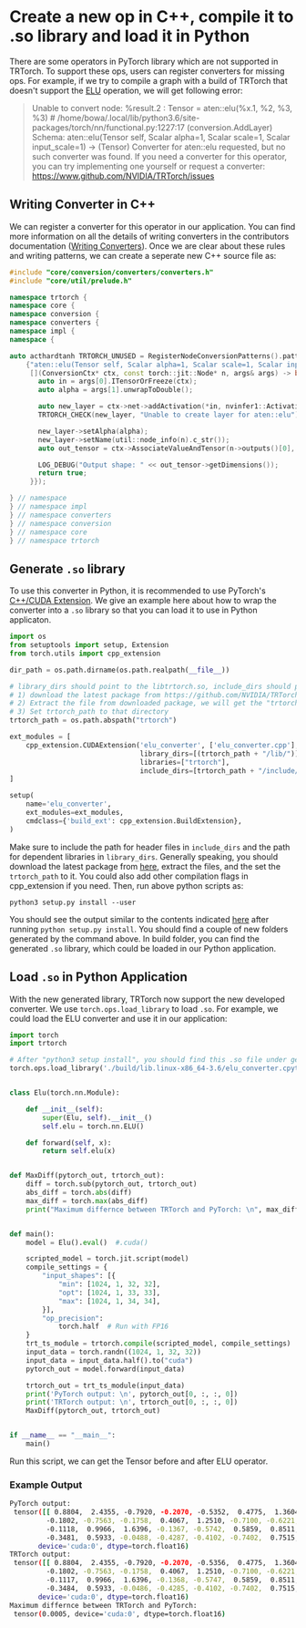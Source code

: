 # Create a new op in C++, compile it to .so library and load it in Python

There are some operators in PyTorch library which are not supported in TRTorch. 
To support these ops, users can register converters for missing ops. For example,
if we try to compile a graph with a build of TRTorch that doesn't support the 
[ELU](https://pytorch.org/docs/stable/generated/torch.nn.ELU.html) operation, 
we will get following error:

> Unable to convert node: %result.2 : Tensor = aten::elu(%x.1, %2, %3, %3) # /home/bowa/.local/lib/python3.6/site-packages/torch/nn/functional.py:1227:17 (conversion.AddLayer)
Schema: aten::elu(Tensor self, Scalar alpha=1, Scalar scale=1, Scalar input_scale=1) -> (Tensor)
Converter for aten::elu requested, but no such converter was found.
If you need a converter for this operator, you can try implementing one yourself
or request a converter: https://www.github.com/NVIDIA/TRTorch/issues

## Writing Converter in C++
We can register a converter for this operator in our application. You can find more 
information on all the details of writing converters in the contributors documentation
([Writing Converters](https://nvidia.github.io/TRTorch/contributors/writing_converters.html)).
Once we are clear about these rules and writing patterns, we can create a seperate new C++ source file as:

```c++
#include "core/conversion/converters/converters.h"
#include "core/util/prelude.h"

namespace trtorch {
namespace core {
namespace conversion {
namespace converters {
namespace impl {
namespace {

auto acthardtanh TRTORCH_UNUSED = RegisterNodeConversionPatterns().pattern(
    {"aten::elu(Tensor self, Scalar alpha=1, Scalar scale=1, Scalar input_scale=1) -> (Tensor)",
     [](ConversionCtx* ctx, const torch::jit::Node* n, args& args) -> bool {
       auto in = args[0].ITensorOrFreeze(ctx);
       auto alpha = args[1].unwrapToDouble();

       auto new_layer = ctx->net->addActivation(*in, nvinfer1::ActivationType::kELU);
       TRTORCH_CHECK(new_layer, "Unable to create layer for aten::elu");

       new_layer->setAlpha(alpha);
       new_layer->setName(util::node_info(n).c_str());
       auto out_tensor = ctx->AssociateValueAndTensor(n->outputs()[0], new_layer->getOutput(0));

       LOG_DEBUG("Output shape: " << out_tensor->getDimensions());
       return true;
     }});

} // namespace
} // namespace impl
} // namespace converters
} // namespace conversion
} // namespace core
} // namespace trtorch
```

## Generate `.so` library
To use this converter in Python, it is recommended to use PyTorch's
[C++/CUDA Extension](https://pytorch.org/tutorials/advanced/cpp_extension.html#custom-c-and-cuda-extensions).
We give an example here about how to wrap the converter into a `.so`
library so that you can load it to use in Python applicaton. 
```python
import os
from setuptools import setup, Extension
from torch.utils import cpp_extension

dir_path = os.path.dirname(os.path.realpath(__file__))

# library_dirs should point to the libtrtorch.so, include_dirs should point to the dir that include the headers
# 1) download the latest package from https://github.com/NVIDIA/TRTorch/releases/
# 2) Extract the file from downloaded package, we will get the "trtorch" directory
# 3) Set trtorch_path to that directory
trtorch_path = os.path.abspath("trtorch")

ext_modules = [
    cpp_extension.CUDAExtension('elu_converter', ['elu_converter.cpp'],
                                library_dirs=[(trtorch_path + "/lib/")],
                                libraries=["trtorch"],
                                include_dirs=[trtorch_path + "/include/trtorch/"])
]

setup(
    name='elu_converter',
    ext_modules=ext_modules,
    cmdclass={'build_ext': cpp_extension.BuildExtension},
)
```
Make sure to include the path for header files in `include_dirs` and the path 
for dependent libraries in `library_dirs`. Generally speaking, you should download 
the latest package from [here](https://github.com/NVIDIA/TRTorch/releases), extract
the files, and the set the `trtorch_path` to it. You could also add other compilation 
flags in cpp_extension if you need. Then, run above python scripts as:
```shell
python3 setup.py install --user
```
You should see the output similar to the contents indicated [here](https://pytorch.org/tutorials/advanced/cpp_extension.html#custom-c-and-cuda-extensions)   after running
`python setup.py install`. You should find a couple of new folders generated
by the command above. In build folder, you can find the generated `.so` library, 
which could be loaded in our Python application. 

## Load `.so` in Python Application
With the new generated library, TRTorch now support the new developed converter. 
We use `torch.ops.load_library` to load `.so`. For example, we could load the ELU 
converter and use it in our application:
```python
import torch
import trtorch

# After "python3 setup install", you should find this .so file under generated "build" directory
torch.ops.load_library('./build/lib.linux-x86_64-3.6/elu_converter.cpython-36m-x86_64-linux-gnu.so')


class Elu(torch.nn.Module):

    def __init__(self):
        super(Elu, self).__init__()
        self.elu = torch.nn.ELU()

    def forward(self, x):
        return self.elu(x)


def MaxDiff(pytorch_out, trtorch_out):
    diff = torch.sub(pytorch_out, trtorch_out)
    abs_diff = torch.abs(diff)
    max_diff = torch.max(abs_diff)
    print("Maximum differnce between TRTorch and PyTorch: \n", max_diff)


def main():
    model = Elu().eval()  #.cuda()

    scripted_model = torch.jit.script(model)
    compile_settings = {
        "input_shapes": [{
            "min": [1024, 1, 32, 32],
            "opt": [1024, 1, 33, 33],
            "max": [1024, 1, 34, 34],
        }],
        "op_precision":
            torch.half  # Run with FP16
    }
    trt_ts_module = trtorch.compile(scripted_model, compile_settings)
    input_data = torch.randn((1024, 1, 32, 32))
    input_data = input_data.half().to("cuda")
    pytorch_out = model.forward(input_data)

    trtorch_out = trt_ts_module(input_data)
    print('PyTorch output: \n', pytorch_out[0, :, :, 0])
    print('TRTorch output: \n', trtorch_out[0, :, :, 0])
    MaxDiff(pytorch_out, trtorch_out)


if __name__ == "__main__":
    main()

```
Run this script, we can get the Tensor before and after ELU operator.
### Example Output
```bash
PyTorch output: 
 tensor([[ 0.8804,  2.4355, -0.7920, -0.2070, -0.5352,  0.4775,  1.3604, -0.3350,
         -0.1802, -0.7563, -0.1758,  0.4067,  1.2510, -0.7100, -0.6221, -0.7207,
         -0.1118,  0.9966,  1.6396, -0.1367, -0.5742,  0.5859,  0.8511,  0.6572,
         -0.3481,  0.5933, -0.0488, -0.4287, -0.4102, -0.7402,  0.7515, -0.7710]],
       device='cuda:0', dtype=torch.float16)
TRTorch output: 
 tensor([[ 0.8804,  2.4355, -0.7920, -0.2070, -0.5356,  0.4775,  1.3604, -0.3347,
         -0.1802, -0.7563, -0.1758,  0.4067,  1.2510, -0.7100, -0.6221, -0.7207,
         -0.1117,  0.9966,  1.6396, -0.1368, -0.5747,  0.5859,  0.8511,  0.6572,
         -0.3484,  0.5933, -0.0486, -0.4285, -0.4102, -0.7402,  0.7515, -0.7710]],
       device='cuda:0', dtype=torch.float16)
Maximum differnce between TRTorch and PyTorch: 
 tensor(0.0005, device='cuda:0', dtype=torch.float16)


```
